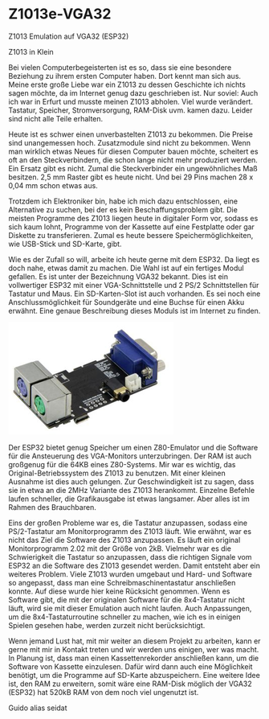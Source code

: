 # Z1013e-VGA32
Z1013 Emulation auf VGA32 (ESP32)

Z1013 in Klein

Bei vielen Computerbegeisterten ist es so, dass sie eine besondere Beziehung zu ihrem ersten Computer haben. Dort kennt man sich aus.
Meine erste große Liebe war ein Z1013 zu dessen Geschichte ich nichts sagen möchte, da im Internet genug dazu geschrieben ist. Nur soviel: Auch ich war in Erfurt und musste meinen Z1013 abholen.
Viel wurde verändert. Tastatur, Speicher, Stromversorgung, RAM-Disk uvm. kamen dazu. Leider sind nicht alle Teile erhalten. 

Heute ist es schwer einen unverbastelten Z1013 zu bekommen. Die Preise sind unangemessen hoch. Zusatzmodule sind nicht zu bekommen. Wenn man wirklich etwas Neues für diesen Computer bauen möchte, scheitert es oft an den Steckverbindern, die schon lange nicht mehr produziert werden. Ein Ersatz gibt es nicht. Zumal die Steckverbinder ein ungewöhnliches Maß besitzen. 2,5 mm Raster gibt es heute nicht. Und bei 29 Pins machen 28 x 0,04 mm schon etwas aus.

Trotzdem ich Elektroniker bin, habe ich mich dazu entschlossen, eine Alternative zu suchen, bei der es kein Beschaffungsproblem gibt. Die meisten Programme des Z1013 liegen heute in digitaler Form vor, sodass es sich kaum lohnt, Programme von der Kassette auf eine Festplatte oder gar Diskette zu transferieren. Zumal es heute bessere Speichermöglichkeiten, wie USB-Stick und SD-Karte, gibt.

Wie es der Zufall so will, arbeite ich heute gerne mit dem ESP32.
Da liegt es doch nahe, etwas damit zu machen. Die Wahl ist auf ein fertiges Modul gefallen. Es ist unter der Bezeichnung VGA32 bekannt. Dies ist ein vollwertiger ESP32 mit einer VGA-Schnittstelle und 2 PS/2 Schnittstellen für Tastatur und Maus. Ein SD-Karten-Slot ist auch vorhanden. Es sei noch eine Anschlussmöglichkeit für Soundgeräte und eine Buchse für einen Akku erwähnt. Eine genaue Beschreibung dieses Moduls ist im Internet zu finden.

![VGA32](Bilder/VGA32_k.jpg)


Der ESP32 bietet genug Speicher um einen Z80-Emulator und die Software für die Ansteuerung des VGA-Monitors unterzubringen.
Der RAM ist auch großgenug für die 64KB eines Z80-Systems. 
Mir war es wichtig, das Original-Betriebssystem des Z1013 zu benutzen. Mit einer kleinen Ausnahme ist dies auch gelungen. 
Zur Geschwindigkeit ist zu sagen, dass sie in etwa an die 2MHz Variante des Z1013 herankommt. Einzelne Befehle laufen schneller, die Grafikausgabe ist etwas langsamer. Aber alles ist im Rahmen des Brauchbaren. 
 
Eins der großen Probleme war es, die Tastatur anzupassen, sodass eine PS/2-Tastatur am Monitorprogramm des Z1013 läuft. Wie erwähnt, war es nicht das Ziel die Software des Z1013 anzupassen. Es läuft ein original Monitorprogramm 2.02 mit der Größe von 2kB. Vielmehr war es die Schwierigkeit die Tastatur so anzupassen, dass die richtigen Signale vom ESP32 an die Software des Z1013 gesendet werden.
Damit entsteht aber ein weiteres Problem. Viele Z1013 wurden  umgebaut und Hard- und Software so angepasst, dass man eine Schreibmaschinentastatur anschließen konnte. Auf diese wurde hier keine Rücksicht genommen. Wenn es Software gibt, die mit der originalen Software für die 8x4-Tastatur nicht läuft, wird sie mit dieser Emulation auch nicht laufen. Auch Anpassungen, um die 8x4-Tastaturroutine schneller zu machen, wie ich es in einigen Spielen gesehen habe, werden zurzeit nicht berücksichtigt.

Wenn jemand Lust hat, mit mir weiter an diesem Projekt zu arbeiten, kann er gerne mit mir in Kontakt treten und wir werden uns einigen, wer was macht.
In Planung ist, dass man einen Kassettenrekorder anschließen kann, um die Software von Kassette einzulesen. 
Dafür wird dann auch eine Möglichkeit benötigt, um die Programme auf SD-Karte abzuspeichern.
Eine weitere Idee ist, den RAM zu erweitern, somit wäre eine RAM-Disk möglich der VGA32 (ESP32) hat 520kB RAM von dem noch viel ungenutzt ist. 

Guido alias seidat
